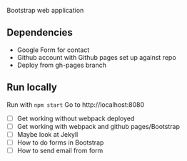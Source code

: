 Bootstrap web application

## Dependencies
* Google Form for contact
* Github account with Github pages set up against repo
* Deploy from gh-pages branch


## Run locally
Run with `npm start`
Go to http://localhost:8080

- [ ] Get working without webpack deployed
- [ ] Get working with webpack and github pages/Bootstrap
- [ ] Maybe look at Jekyll
- [ ] How to do forms in Bootstrap
- [ ] How to send email from form